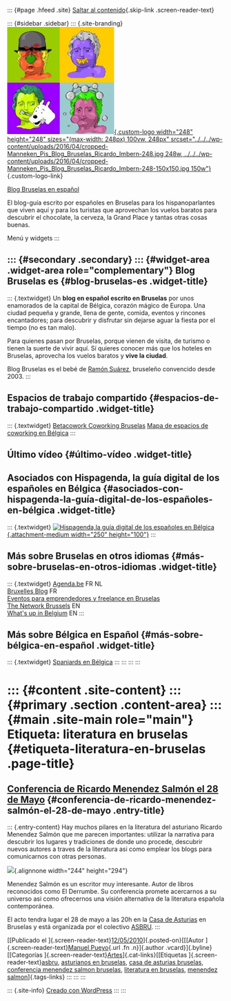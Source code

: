 ::: {#page .hfeed .site}
[Saltar al contenido](index.html#content){.skip-link
.screen-reader-text}

::: {#sidebar .sidebar}
::: {.site-branding}
[![](../../../wp-content/uploads/2016/04/cropped-Manneken_Pis_Blog_Bruselas_Ricardo_Imbern-248.jpg){.custom-logo
width="248" height="248" sizes="(max-width: 248px) 100vw, 248px"
srcset="../../../wp-content/uploads/2016/04/cropped-Manneken_Pis_Blog_Bruselas_Ricardo_Imbern-248.jpg 248w, ../../../wp-content/uploads/2016/04/cropped-Manneken_Pis_Blog_Bruselas_Ricardo_Imbern-248-150x150.jpg 150w"}](../../../index.html){.custom-logo-link}

[Blog Bruselas en español](../../../index.html)

El blog-guía escrito por españoles en Bruselas para los hispanoparlantes
que viven aquí y para los turistas que aprovechan los vuelos baratos
para descubrir el chocolate, la cerveza, la Grand Place y tantas otras
cosas buenas.

Menú y widgets
:::

::: {#secondary .secondary}
::: {#widget-area .widget-area role="complementary"}
Blog Bruselas es {#blog-bruselas-es .widget-title}
----------------

::: {.textwidget}
Un **blog en español escrito en Bruselas** por unos enamorados de la
capital de Bélgica, corazón mágico de Europa. Una ciudad pequeña y
grande, llena de gente, comida, eventos y rincones encantadores; para
descubrir y disfrutar sin dejarse aguar la fiesta por el tiempo (no es
tan malo).

Para quienes pasan por Bruselas, porque vienen de visita, de turismo o
tienen la suerte de vivir aquí. Sí quieres conocer más que los hoteles
en Bruselas, aprovecha los vuelos baratos y **vive la ciudad**.

Blog Bruselas es el bebé de [Ramón Suárez](http://www.ramonsuarez.com),
bruseleño convencido desde 2003.
:::

Espacios de trabajo compartido {#espacios-de-trabajo-compartido .widget-title}
------------------------------

::: {.textwidget}
[Betacowork Coworking Bruselas](http://www.betacowork.com) [Mapa de
espacios de coworking en Bélgica](http://coworkingbelgium.com)
:::

Último vídeo {#último-vídeo .widget-title}
------------

Asociados con Hispagenda, la guía digital de los españoles en Bélgica {#asociados-con-hispagenda-la-guía-digital-de-los-españoles-en-bélgica .widget-title}
---------------------------------------------------------------------

::: {.textwidget}
[![Hispagenda,la guía digital de los españoles en
Bélgica](../../../wp-content/uploads/2010/04/Hispagenda-250px.gif "Hispagenda, la guía digital de los españoles en Bélgica"){.attachment-medium
width="250" height="100"}](http://www.hispagenda.com)
:::

Más sobre Bruselas en otros idiomas {#más-sobre-bruselas-en-otros-idiomas .widget-title}
-----------------------------------

::: {.textwidget}
[Agenda.be](http://www.agenda.be) FR NL\
[Bruxelles Blog](http://www.bxlblog.be/) FR\
[Eventos para emprendedores y freelance en
Bruselas](http://www.betacowork.com/events/)\
[The Network
Brussels](http://groups.yahoo.com/group/TheNetworkBrussels/) EN\
[What\'s up in Belgium](http://www.whatsupin.be/) EN
:::

Más sobre Bélgica en Español {#más-sobre-bélgica-en-español .widget-title}
----------------------------

::: {.textwidget}
[Spaniards en Bélgica](http://www.spaniards.es/paises/belgica)
:::
:::
:::
:::

::: {#content .site-content}
::: {#primary .section .content-area}
::: {#main .site-main role="main"}
Etiqueta: literatura en bruselas {#etiqueta-literatura-en-bruselas .page-title}
================================

[Conferencia de Ricardo Menendez Salmón el 28 de Mayo](../../../index.html?p=1945) {#conferencia-de-ricardo-menendez-salmón-el-28-de-mayo .entry-title}
----------------------------------------------------------------------------------

::: {.entry-content}
Hay muchos pilares en la literatura del asturiano Ricardo Menendez
Salmón que me parecen importantes: utilizar la narrativa para descubrir
los lugares y tradiciones de donde uno procede, descubrir nuevos autores
a traves de la literatura asi como emplear los blogs para comunicarnos
con otras personas.

![](http://www.enelcaminoliterario.com/wp-content/uploads/ricardo_menendez_salmon1.jpg){.alignnone
width="244" height="294"}

Menendez Salmón es un escritor muy interesante. Autor de libros
reconocidos como El Derrumbe. Su conferencia promete acercarnos a su
universo asi como ofrecernos una visión alternativa de la literatura
española contemporánea.

El acto tendra lugar el 28 de mayo a las 20h en la [Casa de
Asturias](http://maps.google.es/maps?f=q&hl=es&geocode=&q=casa+de+asturias,bruxelles&sll=43.333416,-5.934201&sspn=1.012865,2.471924&ie=UTF8&hq=casa+de+asturias&hnear=Bruselas,+B%C3%A9lgica&ll=50.851637,4.361658&spn=0.013303,0.038538&z=15&iwloc=A)
en Bruselas y está organizada por el colectivo
[ASBRU](http://asbru.blogspot.com/).
:::

[[Publicado el
]{.screen-reader-text}[12/05/2010](../../../index.html?p=1945)]{.posted-on}[[[Autor
]{.screen-reader-text}[Manuel
Pueyo](../../author/easysun/index.html){.url .fn .n}]{.author
.vcard}]{.byline}[[Categorías
]{.screen-reader-text}[Artes](../../category/artes/index.html)]{.cat-links}[[Etiquetas
]{.screen-reader-text}[asbru](../asbru/index.html), [asturianos en
bruselas](../asturianos-en-bruselas/index.html), [casa de asturias
bruselas](../casa-de-asturias-bruselas/index.html), [conferencia
menendez salmon
bruselas](../conferencia-menendez-salmon-bruselas/index.html),
[literatura en bruselas](index.html), [menendez
salmon](../menendez-salmon/index.html)]{.tags-links}
:::
:::
:::

::: {.site-info}
[Creado con WordPress](https://es.wordpress.org/)
:::
:::
